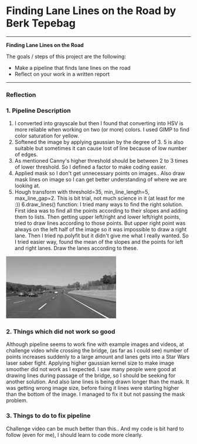 # **Finding Lane Lines on the Road by Berk Tepebag** 

---

**Finding Lane Lines on the Road**

The goals / steps of this project are the following:
* Make a pipeline that finds lane lines on the road
* Reflect on your work in a written report


[//]: # (Image References)

[image1]: ./examples/grayscale.jpg "Grayscale"

---

### Reflection

### 1. Pipeline Description

1. I converted into grayscale but then I found that converting into HSV is more reliable when working on two (or more) colors. I used GIMP to find color saturation for yellow. 
2. Softened the image by applying gaussian by the degree of 3. 5 is also suitable but sometimes it can cause lost of line because of low number of edges.
3. As mentioned Canny's higher threshold should be between 2 to 3 times of lower threshold. So I defined a factor to make coding easier.
4. Applied mask so I don't get unnecessary points on images.. Also draw mask lines on image so I can get better understanding of where we are looking at.
5. Hough transform with threshold=35, min_line_length=5, max_line_gap=2. This is bit trial, not much science in it (at least for me :))
6.draw_lines() function:
	I tried many ways to find the right solution. First idea was to find all the points according to their slopes and adding them to lists. Then getting upper left/right and lower left/right points, tried to draw lines according to those points. But upper right point was always on the left half of the image so it was impossible to draw a right lane. Then I tried np.polyfit but it didn't give me what I really wanted. So I tried easier way, found the mean of the slopes and the points for left and right lanes. Draw the lanes according to these.      

![alt text][image1]


### 2. Things which did not work so good

Although pipeline seems to work fine with example images and videos, at challenge video while crossing the bridge, (as far as I could see) number of points increases suddenly to a large amount and lanes gets into a Star Wars laser saber fight. Applying higher gaussian kernel size to make image smoother did not work as I expected. I saw many people were good at drawing lines during passage of the bridge, so I should be seeking for another solution. And also lane lines is being drawn longer than the mask. It was getting wrong image size, before fixing it lines were starting higher than the bottom of the image. I managed to fix it but not passing the mask problem. 

### 3. Things to do to fix pipeline

Challenge video can be much better than this.. And my code is bit hard to follow (even for me), I should learn to code more clearly.
